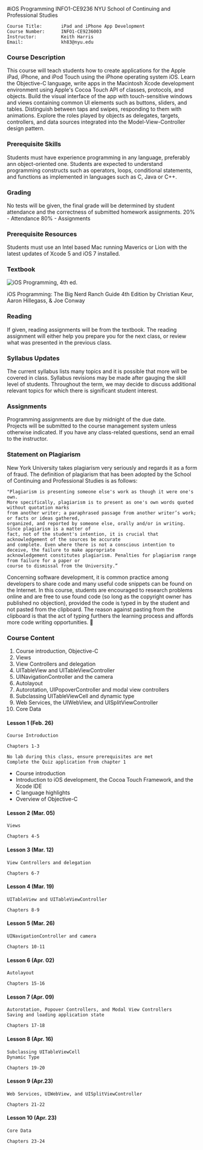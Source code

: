 
#iOS Programming INFO1-CE9236
NYU School of Continuing and Professional Studies

    Course Title:		iPad and iPhone App Development
    Course Number:		INFO1-CE9236003 
    Instructor:			Keith Harris
    Email:  			kh83@nyu.edu 

### Course Description 
This course will teach students how to create applications for the Apple iPad, iPhone, and iPod Touch using the iPhone operating system iOS. Learn the Objective-C language, write apps in the Macintosh Xcode development environment using Apple's Cocoa Touch API of classes, protocols, and objects. Build the visual interface of the app with touch-sensitive windows and views containing common UI elements such as buttons, sliders, and tables. Distinguish between taps and swipes, responding to them with animations. Explore the roles played by objects as delegates, targets, controllers, and data sources integrated into the Model-View-Controller design pattern.


### Prerequisite Skills

Students must have experience programming in any language, preferably ann object-oriented one.  Students are expected to understand programming constructs such as operators, loops, conditional statements, and functions as implemented in languages such as C, Java or C++. 

### Grading

No tests will be given, the final grade will be determined by student attendance and the correctness of submitted homework assignments.
20% - Attendance
80% - Assignments

### Prerequisite Resources

Students must use an Intel based Mac running Maverics or Lion with the latest updates of Xcode 5 and iOS 7 installed.


### Textbook 

![iOS Programming, 4th ed.](http://www.bignerdranch.com/images/iosprogramming-4th.png)

iOS Programming: The Big Nerd Ranch Guide 4th Edition by Christian Keur, Aaron Hillegass, & Joe Conway

### Reading

If given, reading assignments will be from the textbook.  The reading assignment will either help you prepare you for the next class, or review what was presented in the previous class.

### Syllabus Updates

The current syllabus lists many topics and it is possible that more will be covered in class. Syllabus revisions may be made after gauging the skill level of students.  Throughout the term, we may decide to discuss additional relevant topics for which there is significant student interest.

### Assignments
Programming assignments are due by midnight of the due date.  
Projects will be submitted to the course management system unless otherwise indicated.
If you have any class-related questions, send an email to the instructor.

### Statement on Plagiarism

New York University takes plagiarism very seriously and regards it as a form of fraud. The definition of plagiarism that has been adopted by the School of Continuing and Professional Studies is as follows: 

````
"Plagiarism is presenting someone else's work as though it were one's own. 
More specifically, plagiarism is to present as one's own words quoted without quotation marks 
from another writer; a paraphrased passage from another writer’s work; or facts or ideas gathered, 
organized, and reported by someone else, orally and/or in writing. Since plagiarism is a matter of 
fact, not of the student's intention, it is crucial that acknowledgement of the sources be accurate 
and complete. Even where there is not a conscious intention to deceive, the failure to make appropriate 
acknowledgement constitutes plagiarism. Penalties for plagiarism range from failure for a paper or 
course to dismissal from the University.”
````

Concerning software development, it is common practice among developers to share code and many useful code snippets can be found on the Internet.  In this course, students are encouraged to research problems online and are free to use found code (so long as the copyright owner has published no objection), provided the code is typed in by the student and not pasted from the clipboard.  The reason against pasting from the clipboard is that the act of typing furthers the learning process and affords more code writing opportunities. 

### Course Content


1.  Course introduction, Objective-C
2.  Views
3.  View Controllers and delegation
4.  UITableView and UITableViewController
5.  UINavigationController and the camera
6.  Autolayout
7.  Autorotation, UIPopoverController and modal view controllers
8.  Subclassing UITableViewCell and dynamic type
9.  Web Services, the UIWebView, and UISplitViewController
10. Core Data


#### Lesson 1 (Feb. 26)

    Course Introduction
    
    Chapters 1-3
    
    No lab during this class, ensure prerequisites are met
    Complete the Quiz application from chapter 1

*  Course introduction
*  Introduction to iOS development, the Cocoa Touch Framework, and the Xcode IDE
*  C language highlights
*  Overview of Objective-C


#### Lesson 2 (Mar. 05)

    Views
    
    Chapters 4-5



#### Lesson 3 (Mar. 12)

    View Controllers and delegation
    
    Chapters 6-7



#### Lesson 4 (Mar. 19)

    UITableView and UITableViewController
    
    Chapters 8-9




#### Lesson 5 (Mar. 26)

    UINavigationController and camera
    
    Chapters 10-11




#### Lesson 6 (Apr. 02)

    Autolayout
    
    Chapters 15-16



#### Lesson 7 (Apr. 09)

    Autorotation, Popover Controllers, and Modal View Controllers
    Saving and loading application state
    
    Chapters 17-18




#### Lesson 8 (Apr. 16)

    Subclassing UITableViewCell
    Dynamic Type
    
    Chapters 19-20



#### Lesson 9 (Apr.23)

    Web Services, UIWebView, and UISplitViewController
    
    Chapters 21-22




#### Lesson 10 (Apr. 23)

    Core Data

    Chapters 23-24
